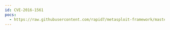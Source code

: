 ```yaml
---
id: CVE-2016-1561
pocs:
  - https://raw.githubusercontent.com/rapid7/metasploit-framework/master/modules/exploits/linux/ssh/exagrid_known_privkey.rb
---
```

